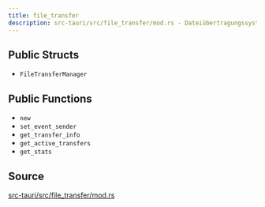 ```yaml
---
title: file_transfer
description: src-tauri/src/file_transfer/mod.rs - Dateiübertragungssystem für SmolDesk
---
```


## Public Structs
- `FileTransferManager`

## Public Functions
- `new`
- `set_event_sender`
- `get_transfer_info`
- `get_active_transfers`
- `get_stats`

## Source

[src-tauri/src/file_transfer/mod.rs](/src-tauri/src/file_transfer/mod.rs)
